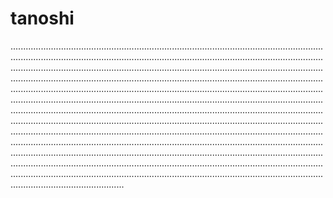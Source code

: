 # tanoshi

.........................................................................................................................................................................................................................................................................................................................................................................................................................................................................................................................................................................................................................................................................................................................................................................................................................................................................................................................................................................................................................................................................................................................................................................................................................................................................................................................................................................................................................................................................................................................................................................................................................................................................................................................
